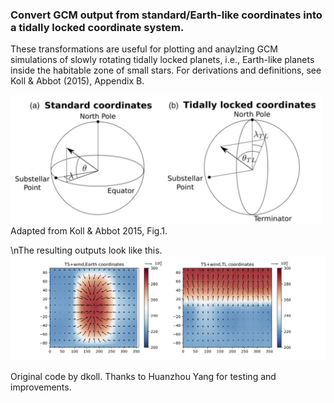 ### Convert GCM output from standard/Earth-like coordinates into a tidally locked coordinate system.
These transformations are useful for plotting and anaylzing GCM simulations of slowly rotating tidally locked planets, i.e., Earth-like planets inside the habitable zone of small stars. For derivations and definitions, see Koll & Abbot (2015), Appendix B.

<img src="KollAbbot_Fig1.png" width="500">
Adapted from Koll & Abbot 2015, Fig.1.


\nThe resulting outputs look like this.
![An example plot](plot01.png)

Original code by dkoll.
Thanks to Huanzhou Yang for testing and improvements.

